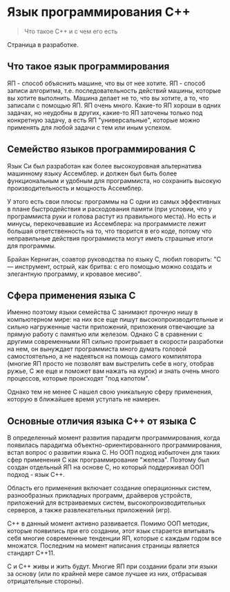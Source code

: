 # Язык программирования С++
> Что такое С++ и с чем его есть


Страница в разработке.

## Что такое язык программирования
ЯП - способ объяснить машине, что вы от нее хотите. 
ЯП - способ записи алгоритма, т.е. последовательность действий машины, которые вы хотите выполнить.
Машина делает не то, что вы хотите, а то, что записали с помощью ЯП.
ЯП очень много. Какие-то ЯП хороши в одних задачах, но неудобны в других, какие-то ЯП заточены только под конкретную задачу, а есть ЯП "универсальные", которые можно применять для любой задачи с тем или иным успехом.

## Семейство языков программирования С
Язык Си был разработан как более высокоуровная альтернатива машинному языку Ассемблер. и должен был быть более функциональным и удобным для программиста, но сохранить высокую производительность и мощность Ассемблер.

У этого есть свои плюсы: программы на С одни из самых эффективных в плане быстродействия и расходования памяти (при условии, что у программиста руки и голова растут из правильного места). Но есть и минусы, перекочевавшие из Ассемблера: на программисте лежит большая ответственность на то, что творится в его коде, потому что неправильные действия программиста могут иметь страшные итоги для программы. 

Брайан Керниган, соавтор руководства по языку С, любил говорить: "С — инструмент, острый, как бритва: с его помощью можно создать и элегантную программу, и кровавое месиво".

## Сфера применения языка С
Именно поэтому языки семейства С занимают прочную нишу в компьютерном мире: на них все еще пишут высокопроизводительные и сильно нагруженные части приложений, приложения отвечающие за прямую работу с памятью или железом. Однако С в сравнении с другими современными ЯП сильно проигрывает в скорости разработки на нем, он вынуждает программиста много думать головой самостоятельно, а не надеяться на помощь самого компилятора (многие ЯП просто не позволят вам выстрелить себе в ногу, отобрав ружье, С же еще и поможет вам нажать на курок) и знать очень много процессов, которые происходят "под капотом".

Однако тем не менее С нашел свою уникальную сферу применения, которую в ближайшее время уступать не намерен.

## Основные отличия языка С++ от языка С
В определенный момент развития парадигм программирования, когда появилась парадигма объектно-ориентированного программирования, встал вопрос о развитии языка С. Но ООП подход избыточен для таких сфер применения С как программирование "железа". Поэтому был создан отдельный ЯП на основе С, но который поддерживал ООП подход - язык С++.

Область его применения включает создание операционных систем, разнообразных прикладных программ, драйверов устройств, приложений для встраиваемых систем, высокопроизводительных серверов, а также развлекательных приложений (игр). 

С++ в данный момент активно развивается. Помимо ООП методик, которые появились при его создании, этот язык старается впитывать себя многие современные тенденции ЯП, которые с каждым годом все множатся. Последним на момент написания страницы является стандарт С++11.

С и С++ живы и жить будут. Многие ЯП при создании брали эти языки за основу (или по крайней мере самое лучшее из них, отбрасывая отрицательные стороны).
